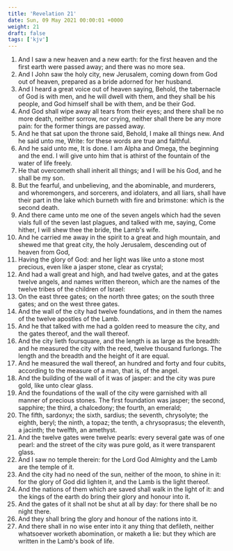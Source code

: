 ```yaml
---
title: 'Revelation 21'
date: Sun, 09 May 2021 00:00:01 +0000
weight: 21
draft: false
tags: ['kjv'] 
---
```


1. And I saw a new heaven and a new earth: for the first heaven and the first earth were passed away; and there was no more sea.
2. And I John saw the holy city, new Jerusalem, coming down from God out of heaven, prepared as a bride adorned for her husband.
3. And I heard a great voice out of heaven saying, Behold, the tabernacle of God is with men, and he will dwell with them, and they shall be his people, and God himself shall be with them, and be their God.
4. And God shall wipe away all tears from their eyes; and there shall be no more death, neither sorrow, nor crying, neither shall there be any more pain: for the former things are passed away.
5. And he that sat upon the throne said, Behold, I make all things new. And he said unto me, Write: for these words are true and faithful.
6. And he said unto me, It is done. I am Alpha and Omega, the beginning and the end. I will give unto him that is athirst of the fountain of the water of life freely.
7. He that overcometh shall inherit all things; and I will be his God, and he shall be my son.
8. But the fearful, and unbelieving, and the abominable, and murderers, and whoremongers, and sorcerers, and idolaters, and all liars, shall have their part in the lake which burneth with fire and brimstone: which is the second death.
9. And there came unto me one of the seven angels which had the seven vials full of the seven last plagues, and talked with me, saying, Come hither, I will shew thee the bride, the Lamb's wife.
10. And he carried me away in the spirit to a great and high mountain, and shewed me that great city, the holy Jerusalem, descending out of heaven from God,
11. Having the glory of God: and her light was like unto a stone most precious, even like a jasper stone, clear as crystal;
12. And had a wall great and high, and had twelve gates, and at the gates twelve angels, and names written thereon, which are the names of the twelve tribes of the children of Israel:
13. On the east three gates; on the north three gates; on the south three gates; and on the west three gates.
14. And the wall of the city had twelve foundations, and in them the names of the twelve apostles of the Lamb.
15. And he that talked with me had a golden reed to measure the city, and the gates thereof, and the wall thereof.
16. And the city lieth foursquare, and the length is as large as the breadth: and he measured the city with the reed, twelve thousand furlongs. The length and the breadth and the height of it are equal.
17. And he measured the wall thereof, an hundred and forty and four cubits, according to the measure of a man, that is, of the angel.
18. And the building of the wall of it was of jasper: and the city was pure gold, like unto clear glass.
19. And the foundations of the wall of the city were garnished with all manner of precious stones. The first foundation was jasper; the second, sapphire; the third, a chalcedony; the fourth, an emerald;
20. The fifth, sardonyx; the sixth, sardius; the seventh, chrysolyte; the eighth, beryl; the ninth, a topaz; the tenth, a chrysoprasus; the eleventh, a jacinth; the twelfth, an amethyst.
21. And the twelve gates were twelve pearls: every several gate was of one pearl: and the street of the city was pure gold, as it were transparent glass.
22. And I saw no temple therein: for the Lord God Almighty and the Lamb are the temple of it.
23. And the city had no need of the sun, neither of the moon, to shine in it: for the glory of God did lighten it, and the Lamb is the light thereof.
24. And the nations of them which are saved shall walk in the light of it: and the kings of the earth do bring their glory and honour into it.
25. And the gates of it shall not be shut at all by day: for there shall be no night there.
26. And they shall bring the glory and honour of the nations into it.
27. And there shall in no wise enter into it any thing that defileth, neither whatsoever worketh abomination, or maketh a lie: but they which are written in the Lamb's book of life.
